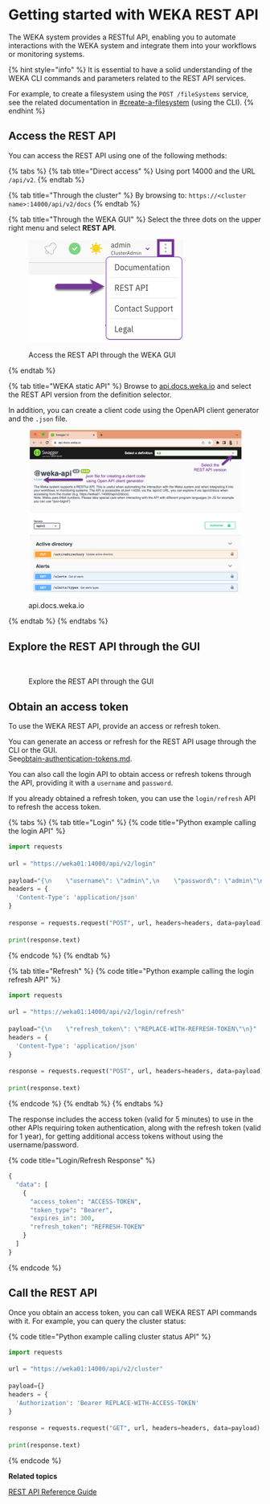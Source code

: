 # Getting started with WEKA REST API

The WEKA system provides a RESTful API, enabling you to automate interactions with the WEKA system and integrate them into your workflows or monitoring systems.

{% hint style="info" %}
It is essential to have a solid understanding of the WEKA CLI commands and parameters related to the REST API services.

For example, to create a filesystem using the `POST /fileSystems` service, see the related documentation in [#create-a-filesystem](../weka-filesystems-and-object-stores/managing-filesystems/managing-filesystems-1.md#create-a-filesystem "mention") (using the CLI).
{% endhint %}

## Access the REST API

You can access the REST API using one of the following methods:

{% tabs %}
{% tab title="Direct access" %}
Using port 14000 and the URL `/api/v2`.
{% endtab %}

{% tab title="Through the cluster" %}
By browsing to: `https://<cluster name>:14000/api/v2/docs`
{% endtab %}

{% tab title="Through the WEKA GUI" %}
Select the three dots on the upper right menu and select **REST API**.

<figure><img src="../.gitbook/assets/wmng_access_rest_api.png" alt=""><figcaption><p>Access the REST API through the WEKA GUI</p></figcaption></figure>
{% endtab %}

{% tab title="WEKA static API" %}
Browse to [api.docs.weka.io](https://api.docs.weka.io) and select the REST API version from the definition selector.

In addition, you can create a client code using the OpenAPI client generator and the `.json` file.

<figure><img src="../.gitbook/assets/static-api-docs.png" alt=""><figcaption><p>api.docs.weka.io</p></figcaption></figure>
{% endtab %}
{% endtabs %}

## Explore the REST API through the GUI

<figure><img src="../.gitbook/assets/Get_started_with_REST_API.gif" alt=""><figcaption><p>Explore the REST API through the GUI</p></figcaption></figure>

## Obtain an access token

To use the WEKA REST API, provide an access or refresh token.

You can generate an access or refresh for the REST API usage through the CLI or the GUI.\
See[obtain-authentication-tokens.md](../operation-guide/security/obtain-authentication-tokens.md "mention").

You can also call the login API to obtain access or refresh tokens through the API, providing it with a `username` and `password`.&#x20;

If you already obtained a refresh token, you can use the `login/refresh` API to refresh the access token.

{% tabs %}
{% tab title="Login" %}
{% code title="Python example calling the login API" %}
```python
import requests

url = "https://weka01:14000/api/v2/login"

payload="{\n    \"username\": \"admin\",\n    \"password\": \"admin\"\n}"
headers = {
  'Content-Type': 'application/json'
}

response = requests.request("POST", url, headers=headers, data=payload)

print(response.text)

```
{% endcode %}
{% endtab %}

{% tab title="Refresh" %}
{% code title="Python example calling the login refresh API" %}
```python
import requests

url = "https://weka01:14000/api/v2/login/refresh"

payload="{\n    \"refresh_token\": \"REPLACE-WITH-REFRESH-TOKEN\"\n}"
headers = {
  'Content-Type': 'application/json'
}

response = requests.request("POST", url, headers=headers, data=payload)

print(response.text)

```
{% endcode %}
{% endtab %}
{% endtabs %}

The response includes the access token (valid for 5 minutes) to use in the other APIs requiring token authentication, along with the refresh token (valid for 1 year), for getting additional access tokens without using the username/password.

{% code title="Login/Refresh Response" %}
```python
{
  "data": [
    {
      "access_token": "ACCESS-TOKEN",
      "token_type": "Bearer",
      "expires_in": 300,
      "refresh_token": "REFRESH-TOKEN"
    }
  ]
}
```
{% endcode %}

## Call the REST API

Once you obtain an access token, you can call WEKA REST API commands with it. For example, you can query the cluster status:

{% code title="Python example calling cluster status API" %}
```python
import requests

url = "https://weka01:14000/api/v2/cluster"

payload={}
headers = {
  'Authorization': 'Bearer REPLACE-WITH-ACCESS-TOKEN'
}

response = requests.request("GET", url, headers=headers, data=payload)

print(response.text)

```
{% endcode %}



**Related topics**

[REST API Reference Guide](https://api.docs.weka.io/)
